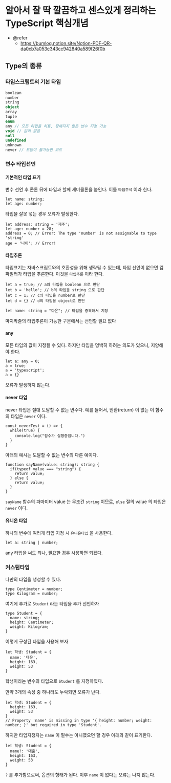 # 알아서 잘 딱 깔끔하고 센스있게 정리하는 TypeScript 핵심개념

- @refer
  - https://bumlog.notion.site/Notion-PDF-QR-da0cb7a053e343cc942840a589f26f0b

## Type의 종류

### 타입스크립트의 기본 타입

```typescript
boolean
number
string
object
array
tuple
enum
any // 모든 타입을 허용, 정해지지 않은 변수 지정 가능
void // 값이 없음
null
undefined
unknown
never // 도달이 불가능한 코드
```

### 변수 타입선언

#### 기본적인 타입 표기

변수 선언 후 콘론 뒤에 타입과 할께 세미콜론을 붙인다. 이를 `타입주석` 이라 한다.

```
let name: string;
let age: number;
```

타입을 잘못 넣는 경우 오류가 발생한다.

```
let address: string = '제주';
let age: number = 28;
address = 0; // Error: The type 'number' is not assignable to type 'string'
age = '나이'; // Error!
```

#### 타입추론

타입표기는 자바스크립트와의 호환성을 위해 생략될 수 있는데, 타입 선언이 없으면 컴파일러가 타입을 추론한다.
이것을 `타입추론` 이라 한다.

```
let a = true; // a의 타입을 boolean 으로 판단
let b = 'hello'; // b의 타입을 string 으로 판단
let c = 1; // c의 타입을 number로 판단
let d = {} // d의 타입을 object로 판단

let name: string = "다은"; // 타입을 중복해서 지정
```

마지막줄의 타입추론이 가능한 구문에서는 선언할 필요 없다

#### any

모든 타입의 값이 지정될 수 있다. 하지만 타입을 명백히 하려는 의도가 있으니, 지양해야 한다.

```
let a: any = 0;
a = true;
a = 'typescript';
a = {}
```

오류가 발생하지 않는다.

#### never 타입

never 타입은 절대 도달할 수 없는 변수다.
예를 들어서, 반환(return) 이 없는 이 함수의 타입은 `never` 이다.

```
const neverTest = () => {
  while(true) {
    console.log("함수가 실행중입니다.")
  }
}
```

아래의 예시는 도달할 수 없는 변수의 다른 예이다.

```
function sayName(value: string): string {
  if(typeof value === "string") {
    return value;
  } else {
    return value;
  }
}
```

`sayName` 함수의 파마미터 value 는 무조건 `string` 이므로, `else` 절의 value 의 타입은 `never` 이다.

#### 유니온 타입

하나의 변수에 여러개 타입 지정 시 `유니온타입` 을 사용한다.

```
let a: string | number;
```

any 타입을 써도 되나, 필요한 경우 사용하면 되겠다.

### 커스텀타입

나만의 타입을 생성할 수 있다.

```
type Centimeter = number;
type Kilogram = number;
```

여기에 추가로 `Student` 라는 타입을 추가 선언하자

```
type Student = {
  name: string;
  height: Centimeter;
  weight: Kilogram;
}
```

이렇게 구성된 타입을 사용해 보자

```
let 학생: Student = {
  name: '대운',
  height: 163,
  weight: 53
}
```

학생이라는 변수의 타입으로 `Student` 를 지정하였다.

만약 3개의 속성 중 하나라도 누락되면 오류가 난다.

```
let 학생: Student = {
  height: 163,
  weight: 53
}
// Property 'name' is missing in type '{ height: number; weight: number; }' but required in type 'Student'.
```

하지만 타입지정자는 `name` 이 필수는 아니였으면 할 경우 아래와 같이 표기한다.

```
let 학생: Student = {
  name?: '대운',
  height: 163,
  weight: 53
}
```

`?` 를 추가함으로써, 옵션의 형태가 된다. 이후 `name` 이 없다는 오류는 나지 않는다.
